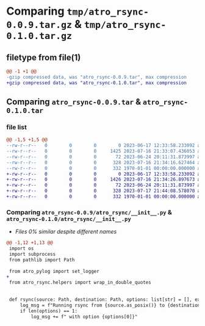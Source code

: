 # Comparing `tmp/atro_rsync-0.0.9.tar.gz` & `tmp/atro_rsync-0.1.0.tar.gz`

## filetype from file(1)

```diff
@@ -1 +1 @@
-gzip compressed data, was "atro_rsync-0.0.9.tar", max compression
+gzip compressed data, was "atro_rsync-0.1.0.tar", max compression
```

## Comparing `atro_rsync-0.0.9.tar` & `atro_rsync-0.1.0.tar`

### file list

```diff
@@ -1,5 +1,5 @@
--rw-r--r--   0        0        0        0 2023-06-17 12:33:58.233092 atro_rsync-0.0.9/README.md
--rw-r--r--   0        0        0     1425 2023-07-16 21:33:07.436053 atro_rsync-0.0.9/atro_rsync/__init__.py
--rw-r--r--   0        0        0       72 2023-06-24 20:11:31.873997 atro_rsync-0.0.9/atro_rsync/helpers.py
--rw-r--r--   0        0        0      328 2023-07-16 21:34:16.627464 atro_rsync-0.0.9/pyproject.toml
--rw-r--r--   0        0        0      332 1970-01-01 00:00:00.000000 atro_rsync-0.0.9/PKG-INFO
+-rw-r--r--   0        0        0        0 2023-06-17 12:33:58.233092 atro_rsync-0.1.0/README.md
+-rw-r--r--   0        0        0     1426 2023-07-16 21:34:26.897673 atro_rsync-0.1.0/atro_rsync/__init__.py
+-rw-r--r--   0        0        0       72 2023-06-24 20:11:31.873997 atro_rsync-0.1.0/atro_rsync/helpers.py
+-rw-r--r--   0        0        0      328 2023-07-17 21:44:08.578070 atro_rsync-0.1.0/pyproject.toml
+-rw-r--r--   0        0        0      332 1970-01-01 00:00:00.000000 atro_rsync-0.1.0/PKG-INFO
```

### Comparing `atro_rsync-0.0.9/atro_rsync/__init__.py` & `atro_rsync-0.1.0/atro_rsync/__init__.py`

 * *Files 0% similar despite different names*

```diff
@@ -1,12 +1,13 @@
 import os
 import subprocess
 from pathlib import Path
 
 from atro_pylog import set_logger
+
 from atro_rsync.helpers import wrap_in_double_quotes
 
 
 def rsync(source: Path, destination: Path, options: list[str] = [], exclusions: list[str] = [], cwd=os.getcwd(), logger=set_logger()):
     log_msg = f"Running rsync from {source.as_posix()} to {destination.as_posix()}"
     if len(options) == 1:
         log_msg += f" with option {options[0]}"
```

